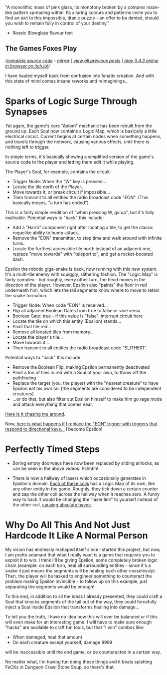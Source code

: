 "A monolithic mass of pink glass, its monotony broken by a complex maze-like pattern spreading within. Its alluring colours and patterns invite you to find an exit to this impossible, titanic puzzle - an offer to be denied, should you wish to remain fully in control of your destiny."

- Roseic Blowglass flavour text

## The Games Foxes Play
*([complete source code](https://github.com/Oneirical/The-Games-Foxes-Play) - [mirror](https://codeberg.org/Oneirical/The-Games-Foxes-Play) | [view all previous posts](https://github.com/Oneirical/The-Games-Foxes-Play/tree/main/design/Development%20Logs) | [play 0.4.3 online in browser on itch.io!](https://oneirical.itch.io/tgfp))*

I have hauled myself back from confusion into fanatic creation. And with this state of mind comes insane reworks and reimaginings...

# Sparks of Logic Surge Through Synapses

*Yet* again, the game's core "Axiom" mechanic has been rebuilt from the ground up. Each Soul now contains a Logic Map, which is basically a little electrical circuit. Current begins at certain nodes when something happens, and travels through the network, causing various effects, until there is nothing left to trigger.

In simple terms, it's basically showing a simplified version of the game's source code to the player and letting them edit it while playing.

The Player's Soul, for example, contains the circuit:

* Trigger Node: When the "W" key is pressed...
* Locate the tile north of the Player...
* Move towards it, or break circuit if impossible...
* Then transmit to all entities the radio broadcast code "EON". (This basically means, "a turn has ended").

This is a fairly simple rendition of "when pressing W, go up", but it's fully malleable. Potential ways to "hack" this include:

* Add a "Harm" component right after locating a tile, to get the classic roguelike ability to bump-attack.
* Remove the "EON" transmitter, to stop time and walk around with infinite turns.
* Locate the furthest accessible tile north instead of an adjacent one, replace "move towards" with "teleport to", and get a rocket-boosted dash.

Epsilon the robotic giga-snake is back, now running with this new system. It's a multi-tile enemy with squiggly, slithering fashion. The "Logic Map" is fairly complex - but roughly, every other turn, the head moves in the direction of the player. However, Epsilon also "paints" the floor in red underneath him, which lets the tail segments know where to move to retain the snake formation.

* Trigger Node: When code "EON" is received...
* Flip all adjacent Boolean Gates from true to false or vice versa
* Boolean Gate: true - if this value is "false", interrupt circuit here
* Locate the tile on which this entity (Epsilon) stands...
* Paint that tile red...
* Remove all located tiles from memory...
* Locate the player's tile...
* Move towards it...
* Then transmit to all entities the radio broadcast code "SLITHER1".

Potential ways to "hack" this include:

* Remove the Boolean Flip, making Epsilon permanently deactivated
* Paint a ton of tiles in red with a Soul of your own, to throw off the pathfinding
* Replace the target (you, the player) with the "nearest creature" to have Epsilon eat his own tail (the segments are considered to be independent creatures)
* ...or do that, but also filter out Epsilon himself to make him go rage mode and attack everything that comes near.

[Here is it chasing me around]().

Now, [here is what happens if I replace the "EON" trigger with triggers that respond to directional keys...]() I become Epsilon!

# Perfectly Timed Steps

* Boring empty doorways have now been replaced by sliding airlocks, as can be seen in the above videos. Pshhhh!

* There is now a hallway of lasers which occasionally generates in Epsilon's domain. [Each of these coils]() has a Logic Map of its own, like any other entity in the game. Roughly, they tick down a certain counter and zap the other coil across the hallway when it reaches zero. A funny way to hack it would be changing the "laser link" to yourself instead of the other coil, [causing absolute havoc]().

# Why Do All This And Not Just Hardcode It Like A Normal Person

My vision has endlessly reshaped itself since I started this project, but now, I am pretty adamant that what I really want is a game that requires you to exploit it to win. I think I'll be giving Epsilon, some completely broken logic chain (example: on each turn, heal all surrounding entities - since it's a snake it just means the segments will be healing each other ceaselessly). Then, the player will be tasked to engineer something to counteract the problem making Epsilon invincible - to follow up on this example, just separating the segments would be enough!

To this end, in addition to all the ideas I already presented, they could craft a Soul that knocks segments of the tail out of the way, they could forcefully inject a Soul inside Epsilon that transforms healing into damage...

To tell you the truth, I have no idea how this will ever be balanced or if this will even make for an interesting game. I will have to make sure enough "hacks" are available to craft fun tools, but that "I win" combos like:

* When damaged, heal that amount
* On each creature except yourself, damage 9999

will be inaccessible until the end game, or be counteracted in a certain way.

No matter what, I'm having fun doing these things and it beats splatting FeCKs in Dungeon Crawl Stone Soup, so there's that.